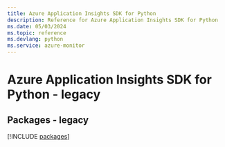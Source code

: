 ```yaml
---
title: Azure Application Insights SDK for Python
description: Reference for Azure Application Insights SDK for Python
ms.date: 05/03/2024
ms.topic: reference
ms.devlang: python
ms.service: azure-monitor
---
```

# Azure Application Insights SDK for Python - legacy
## Packages - legacy
[!INCLUDE [packages](application-insights-index.md)]
